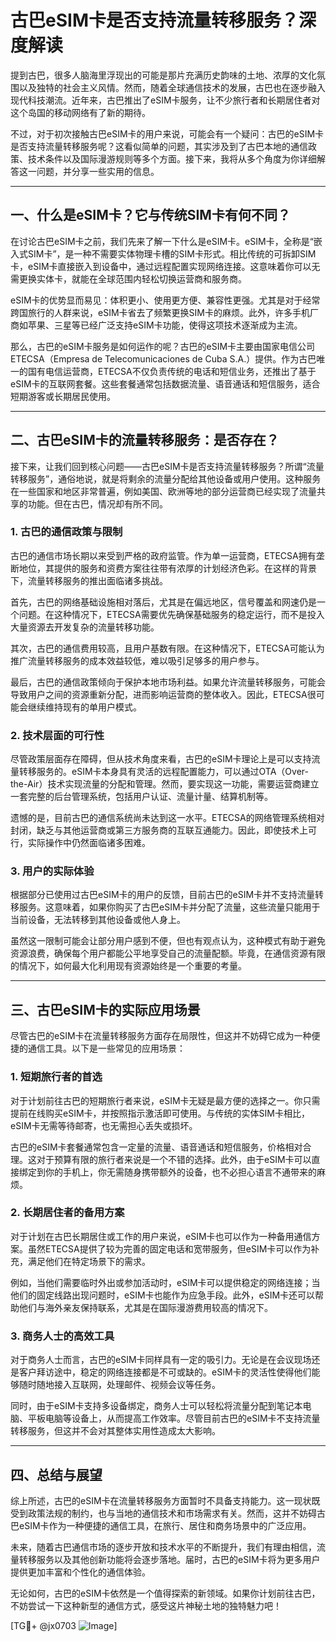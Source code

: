 # 古巴eSIM卡是否支持流量转移服务？深度解读

提到古巴，很多人脑海里浮现出的可能是那片充满历史韵味的土地、浓厚的文化氛围以及独特的社会主义风情。然而，随着全球通信技术的发展，古巴也在逐步融入现代科技潮流。近年来，古巴推出了eSIM卡服务，让不少旅行者和长期居住者对这个岛国的移动网络有了新的期待。

不过，对于初次接触古巴eSIM卡的用户来说，可能会有一个疑问：古巴的eSIM卡是否支持流量转移服务呢？这看似简单的问题，其实涉及到了古巴本地的通信政策、技术条件以及国际漫游规则等多个方面。接下来，我将从多个角度为你详细解答这一问题，并分享一些实用的信息。

---

## 一、什么是eSIM卡？它与传统SIM卡有何不同？

在讨论古巴eSIM卡之前，我们先来了解一下什么是eSIM卡。eSIM卡，全称是“嵌入式SIM卡”，是一种不需要实体物理卡槽的SIM卡形式。相比传统的可拆卸SIM卡，eSIM卡直接嵌入到设备中，通过远程配置实现网络连接。这意味着你可以无需更换实体卡，就能在全球范围内轻松切换运营商和服务商。

eSIM卡的优势显而易见：体积更小、使用更方便、兼容性更强。尤其是对于经常跨国旅行的人群来说，eSIM卡省去了频繁更换SIM卡的麻烦。此外，许多手机厂商如苹果、三星等已经广泛支持eSIM卡功能，使得这项技术逐渐成为主流。

那么，古巴的eSIM卡服务是如何运作的呢？古巴的eSIM卡主要由国家电信公司ETECSA（Empresa de Telecomunicaciones de Cuba S.A.）提供。作为古巴唯一的国有电信运营商，ETECSA不仅负责传统的电话和短信业务，还推出了基于eSIM卡的互联网套餐。这些套餐通常包括数据流量、语音通话和短信服务，适合短期游客或长期居民使用。

---

## 二、古巴eSIM卡的流量转移服务：是否存在？

接下来，让我们回到核心问题——古巴eSIM卡是否支持流量转移服务？所谓“流量转移服务”，通俗地说，就是将剩余的流量分配给其他设备或用户使用。这种服务在一些国家和地区非常普遍，例如美国、欧洲等地的部分运营商已经实现了流量共享的功能。但在古巴，情况却有所不同。

### 1. 古巴的通信政策与限制

古巴的通信市场长期以来受到严格的政府监管。作为单一运营商，ETECSA拥有垄断地位，其提供的服务和资费方案往往带有浓厚的计划经济色彩。在这样的背景下，流量转移服务的推出面临诸多挑战。

首先，古巴的网络基础设施相对落后，尤其是在偏远地区，信号覆盖和网速仍是一个问题。在这种情况下，ETECSA需要优先确保基础服务的稳定运行，而不是投入大量资源去开发复杂的流量转移功能。

其次，古巴的通信费用较高，且用户基数有限。在这种情况下，ETECSA可能认为推广流量转移服务的成本效益较低，难以吸引足够多的用户参与。

最后，古巴的通信政策倾向于保护本地市场利益。如果允许流量转移服务，可能会导致用户之间的资源重新分配，进而影响运营商的整体收入。因此，ETECSA很可能会继续维持现有的单用户模式。

### 2. 技术层面的可行性

尽管政策层面存在障碍，但从技术角度来看，古巴的eSIM卡理论上是可以支持流量转移服务的。eSIM卡本身具有灵活的远程配置能力，可以通过OTA（Over-the-Air）技术实现流量的分配和管理。然而，要实现这一功能，需要运营商建立一套完整的后台管理系统，包括用户认证、流量计量、结算机制等。

遗憾的是，目前古巴的通信系统尚未达到这一水平。ETECSA的网络管理系统相对封闭，缺乏与其他运营商或第三方服务商的互联互通能力。因此，即使技术上可行，实际操作中仍然面临诸多困难。

### 3. 用户的实际体验

根据部分已使用过古巴eSIM卡的用户的反馈，目前古巴的eSIM卡并不支持流量转移服务。这意味着，如果你购买了古巴eSIM卡并分配了流量，这些流量只能用于当前设备，无法转移到其他设备或他人身上。

虽然这一限制可能会让部分用户感到不便，但也有观点认为，这种模式有助于避免资源浪费，确保每个用户都能公平地享受自己的流量配额。毕竟，在通信资源有限的情况下，如何最大化利用现有资源始终是一个重要的考量。

---

## 三、古巴eSIM卡的实际应用场景

尽管古巴的eSIM卡在流量转移服务方面存在局限性，但这并不妨碍它成为一种便捷的通信工具。以下是一些常见的应用场景：

### 1. 短期旅行者的首选

对于计划前往古巴的短期旅行者来说，eSIM卡无疑是最方便的选择之一。你只需提前在线购买eSIM卡，并按照指示激活即可使用。与传统的实体SIM卡相比，eSIM卡无需等待邮寄，也无需担心丢失或损坏。

古巴的eSIM卡套餐通常包含一定量的流量、语音通话和短信服务，价格相对合理。这对于预算有限的旅行者来说是一个不错的选择。此外，由于eSIM卡可以直接绑定到你的手机上，你无需随身携带额外的设备，也不必担心语言不通带来的麻烦。

### 2. 长期居住者的备用方案

对于计划在古巴长期居住或工作的用户来说，eSIM卡也可以作为一种备用通信方案。虽然ETECSA提供了较为完善的固定电话和宽带服务，但eSIM卡可以作为补充，满足他们在特定场景下的需求。

例如，当他们需要临时外出或参加活动时，eSIM卡可以提供稳定的网络连接；当他们的固定线路出现问题时，eSIM卡也能作为应急手段。此外，eSIM卡还可以帮助他们与海外亲友保持联系，尤其是在国际漫游费用较高的情况下。

### 3. 商务人士的高效工具

对于商务人士而言，古巴的eSIM卡同样具有一定的吸引力。无论是在会议现场还是客户拜访途中，稳定的网络连接都是不可或缺的。eSIM卡的灵活性使得他们能够随时随地接入互联网，处理邮件、视频会议等任务。

同时，由于eSIM卡支持多设备绑定，商务人士可以轻松将流量分配到笔记本电脑、平板电脑等设备上，从而提高工作效率。尽管目前古巴的eSIM卡不支持流量转移服务，但这并不会对其整体实用性造成太大影响。

---

## 四、总结与展望

综上所述，古巴的eSIM卡在流量转移服务方面暂时不具备支持能力。这一现状既受到政策法规的制约，也与当地的通信技术和市场需求有关。然而，这并不妨碍古巴eSIM卡作为一种便捷的通信工具，在旅行、居住和商务场景中的广泛应用。

未来，随着古巴通信市场的逐步开放和技术水平的不断提升，我们有理由相信，流量转移服务以及其他创新功能将会逐步落地。届时，古巴的eSIM卡将为更多用户提供更加丰富和个性化的通信体验。

无论如何，古巴的eSIM卡依然是一个值得探索的新领域。如果你计划前往古巴，不妨尝试一下这种新型的通信方式，感受这片神秘土地的独特魅力吧！

[TG💪+ @jx0703 ![Image](https://github.com/user-attachments/assets/dbca1d08-cadb-493c-b0ec-ad6f7a83f270)]